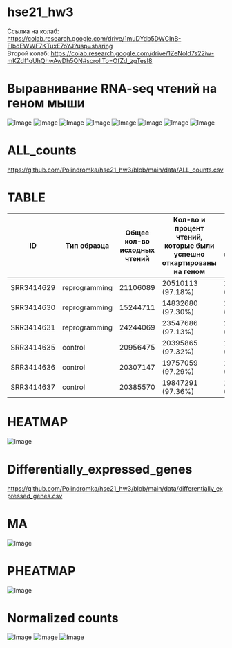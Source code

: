 # hse21_hw3

Ссылка на колаб:
https://colab.research.google.com/drive/1muDYdb5DWCInB-FlbdEWWF7KTuxE7oYJ?usp=sharing \
Второй колаб:
https://colab.research.google.com/drive/1ZeNoId7s22iw-mKZdf1qUhQhwAwDh5QN#scrollTo=OfZd_zgTesI8
# Выравнивание RNA-seq чтений на геном мыши
![Image](images/general_statistics.png)
![Image](images/fastqc_sequence_counts_plot.png)
![Image](images/fastqc_per_base_sequence_quality_plot.png)
![Image](images/fastqc_per_sequence_quality_scores_plot.png)
![Image](images/fastqc_per_base_sequence_quality_plot.png)
![Image](images/fastqc_per_sequence_gc_content_plot.png)
![Image](images/fastqc_sequence_duplication_levels_plot.png)
![Image](images/fastqc-status-check-heatmap.png)

# ALL_counts
https://github.com/Polindromka/hse21_hw3/blob/main/data/ALL_counts.csv
# TABLE
ID | Тип образца | Общее кол-во исходных чтений | Кол-во и процент чтений, которые были успешно откартированы на геном | Кол-во и процент уникально откартированных чтений | Общее кол-во чтений, которые попали на гены
--- | --- | --- | --- |--- |--- 
SRR3414629 | reprogramming | 21106089 | 20510113 (97.18%) | 18375888 (87.06%) | 16049609
SRR3414630 | reprogramming | 15244711 | 14832680 (97.30%) | 13186139 (86.50%) | 11465324
SRR3414631 | reprogramming | 24244069 | 23547686 (97.13%) | 20928945 (86.33%) | 18408851
SRR3414635 | control | 20956475 | 20395865 (97.32%) | 18428317 (87.94%) | 16275997
SRR3414636 | control | 20307147 | 19757059 (97.29%) | 17825380 (87.78%) | 15757580
SRR3414637 | control | 20385570 | 19847291 (97.36%) | 17844858 (87.54%) | 15736978
# HEATMAP
![Image](images/HEATMAP.png)
# Differentially_expressed_genes
https://github.com/Polindromka/hse21_hw3/blob/main/data/differentially_expressed_genes.csv
# MA
![Image](images/MA.png)
# PHEATMAP
![Image](images/PHEATMAP.png)
# Normalized counts
![Image](images/14021.png)
![Image](images/15818.png)
![Image](images/35945.png)
